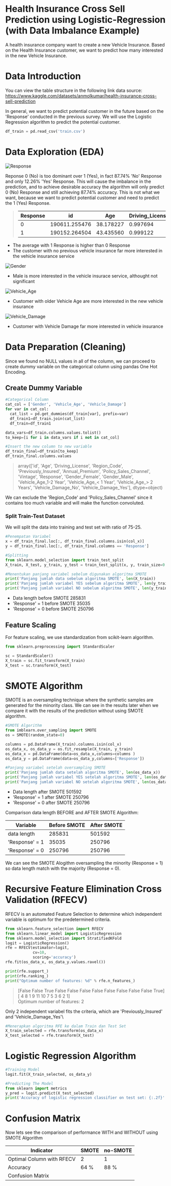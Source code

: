 # Health Insurance Cross Sell Prediction using Logistic-Regression (with Data Imbalance Example)
A health insurance company want to create a new Vehicle Insurance. Based on the Health Insurance customer, we want to predict how many interested in the new Vehicle Insurance.

# Data Introduction
You can view the table structure in the following link
data source: https://www.kaggle.com/datasets/anmolkumar/health-insurance-cross-sell-prediction

In general, we want to predict potential customer in the future based on the 'Response' conducted in the previous survey.
We will use the Logistic Regression algorithm to predict the potential customer.

```python
df_train = pd.read_csv('train.csv')
```

# Data Exploration (EDA)

![Response](https://github.com/salmanzf/Health-Insurance-Cross-Sell-Prediction_Logistic-Regression/blob/streamlit/Image/1_response.png)

Reponse 0 (No) is too dominant over 1 (Yes), in fact 87.74% 'No' Response and only 12.26% 'Yes' Response. This will cause the imbalance in the prediction, and to achieve desirable accuracy the algorithm will only predict 0 (No) Response and still achieving 87.74% accuracy. This is not what we want, because we want to predict potential customer and need to predict the 1 (Yes) Response.

> | Response | id |	Age |	Driving_License |	Region_Code |	Previously_Insured |	Annual_Premium |	Policy_Sales_Channel |	Vintage | 
> | --- | --- | --- | --- | --- | --- | --- | --- | --- |
> | 0 |	190611.255476 |	38.178227 |	0.997694 |	26.336544 |	0.521742 |	30419.160276 |	114.851040 |	154.380243 |
> | 1	| 190152.264504 |	43.435560 |	0.999122 |	26.762963 |	0.003383 |	31604.092742 |	91.869086 |	154.112246 |
 - The average with 1 Response is higher than 0 Response
 - The customer with no previous vehicle insurance far more interested in the vehicle insurance service

![Gender](https://github.com/salmanzf/Health-Insurance-Cross-Sell-Prediction_Logistic-Regression/blob/streamlit/Image/2_gender.png)

  - Male is more interested in the vehicle insurace service, althought not significant

![Vehicle_Age](https://github.com/salmanzf/Health-Insurance-Cross-Sell-Prediction_Logistic-Regression/blob/streamlit/Image/3_VehicleAge.png)

  - Customer with older Vehicle Age are more interested in the new vehicle insurance

![Vehicle_Damage](https://github.com/salmanzf/Health-Insurance-Cross-Sell-Prediction_Logistic-Regression/blob/streamlit/Image/4_VehicleDamage.png)

  - Customer with Vehicle Damage far more interested in vehicle insurance

# Data Preparation (Cleaning)
Since we found no NULL values in all of the column, we can proceed to create dummy variable on the categorical column using pandas One Hot Encoding.
## Create Dummy Variable
```python
#Categorical Column
cat_col = ['Gender', 'Vehicle_Age', 'Vehicle_Damage']
for var in cat_col:
  cat_list = pd.get_dummies(df_train[var], prefix=var)
  df_train1=df_train.join(cat_list)
  df_train=df_train1

data_vars=df_train.columns.values.tolist()
to_keep=[i for i in data_vars if i not in cat_col]

#Insert the new column to new variable
df_train_final=df_train[to_keep]
df_train_final.columns.values
```
> array(['id', 'Age', 'Driving_License', 'Region_Code',
       'Previously_Insured', 'Annual_Premium', 'Policy_Sales_Channel',
       'Vintage', 'Response', 'Gender_Female', 'Gender_Male',
       'Vehicle_Age_1-2 Year', 'Vehicle_Age_< 1 Year',
       'Vehicle_Age_> 2 Years', 'Vehicle_Damage_No', 'Vehicle_Damage_Yes'],
      dtype=object)
 
 We can exclude the 'Region_Code' and 'Policy_Sales_Channel' since it contains too much variable and will make the function convoluted.
 
 ### Split Train-Test Dataset
 We will split the data into training and test set with ratio of 75-25.
 ```python
#Penempatan Variabel
x = df_train_final.loc[:, df_train_final.columns.isin(col_x)]
y = df_train_final.loc[:, df_train_final.columns == 'Response']

#Splitting
from sklearn.model_selection import train_test_split
X_train, X_test, y_train, y_test = train_test_split(x, y, train_size=0.75, test_size=0.25, random_state=0)

#Menentukan panjang variabel sebelum digunakan algoritma SMOTE
print('Panjang jumlah data sebelum algoritma SMOTE', len(X_train))
print('Panjang jumlah variabel YES sebelum algoritma SMOTE', len(y_train[y_train['Response']==1]))
print('Panjang jumlah variabel NO sebelum algoritma SMOTE', len(y_train[y_train['Response']==0]))
```
- Data length before SMOTE 285831
- 'Response' = 1 before SMOTE 35035
- 'Response' = 0 before SMOTE 250796

## Feature Scaling
For feature scaling, we use standardization from scikit-learn algorithm.
```python
from sklearn.preprocessing import StandardScaler

sc = StandardScaler()
X_train = sc.fit_transform(X_train)
X_test = sc.transform(X_test)
```

# SMOTE Algorithm
SMOTE is an oversampling technique where the synthetic samples are generated for the minority class. We can see in the results later when we compare it with
the results of the prediction without using SMOTE algorithm.
```python
#SMOTE Algorithm
from imblearn.over_sampling import SMOTE
os = SMOTE(random_state=0)

columns = pd.DataFrame(X_train).columns.isin(col_x)
os_data_x, os_data_y = os.fit_resample(X_train, y_train)
os_data_x = pd.DataFrame(data=os_data_x,columns=columns )
os_data_y = pd.DataFrame(data=os_data_y,columns=['Response'])

#Panjang variabel setelah oversampling SMOTE
print('Panjang jumlah data setelah algoritma SMOTE', len(os_data_x))
print('Panjang jumlah variabel YES setelah algoritma SMOTE', len(os_data_y[os_data_y['Response']==1]))
print('Panjang jumlah variabel NO setelah algoritma SMOTE', len(os_data_y[os_data_y['Response']==0]))
```
- Data length after SMOTE 501592
- 'Response' = 1 after SMOTE 250796
- 'Response' = 0 after SMOTE 250796
  
  
Comparison data length BEFORE and AFTER SMOTE Algorithm:

| Variable | Before SMOTE | After SMOTE |
| --- | --- | --- |
| data length | 285831 | 501592 |
| 'Response' = 1 | 35035 | 250796 |
| 'Response' = 0 | 250796 | 250796 |

We can see the SMOTE Alogithm oversampling the minority (Response = 1) so data length match with the majority (Response = 0).

# Recursive Feature Elimination Cross Validation (RFECV)
RFECV is an automated Feature Selection to determine which independent variable is optimum for the predetermined criteria.
```python
from sklearn.feature_selection import RFECV
from sklearn.linear_model import LogisticRegression
from sklearn.model_selection import StratifiedKFold
logit = LogisticRegression()
rfe = RFECV(estimator=logit,
            cv=10,
            scoring='accuracy')
rfe.fit(os_data_x, os_data_y.values.ravel())

print(rfe.support_)
print(rfe.ranking_)
print("Optimum number of features: %d" % rfe.n_features_)
```
> [False False  True False False False False False False False False  True]\
[ 4  8  1  9 11 10  7  5  3  6  2  1]\
Optimum number of features: 2

Only 2 independent variabel fits the criteria, which are 'Previously_Insured' and 'Vehicle_Damage_Yes'\
  
```python
#Menerapkan algoritma RFE ke dalam Train dan Test Set
X_train_selected = rfe.transform(os_data_x)
X_test_selected = rfe.transform(X_test)
```
# Logistic Regression Algorithm
```python
#Training Model
logit.fit(X_train_selected, os_data_y)

#Predicting The Model
from sklearn import metrics
y_pred = logit.predict(X_test_selected)
print('Accuracy of logistic regression classifier on test set: {:.2f}'.format(logit.score(X_test_selected, y_test)))
```

# Confusion Matrix
Now lets see the comparison of performance WITH and WITHOUT using SMOTE Algorithm

| Indicator | SMOTE | no-SMOTE |
| --- | --- | --- |
| Optimal Column with RFECV | 2 | 1 |
| Accuracy | 64 % | 88 % |
| Confusion Matrix | | |
